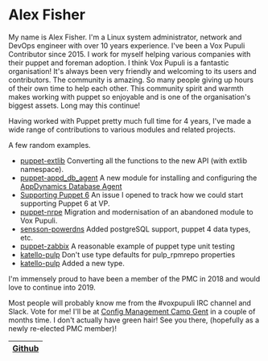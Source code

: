 # Alex Fisher

My name is Alex Fisher.  I'm a Linux system administrator, network and DevOps engineer with over 10 years experience.
I've been a Vox Pupuli Contributor since 2015.  I work for myself helping various companies with their puppet and foreman adoption.
I think Vox Pupuli is a fantastic organisation!  It's always been very friendly and welcoming to its users and contributors.
The community is amazing.  So many people giving up hours of their own time to help each other.
This community spirit and warmth makes working with puppet so enjoyable and is one of the organisation's biggest assets.
Long may this continue!

Having worked with Puppet pretty much full time for 4 years, I've made a wide range of contributions to various modules and related projects.

A few random examples.

* [puppet-extlib](https://github.com/voxpupuli/puppet-extlib/pulls?utf8=%E2%9C%93&q=is%3Apr+is%3Aclosed+author%3Aalexjfisher) Converting all the functions to the new API (with extlib namespace).
* [puppet-appd\_db\_agent](https://github.com/voxpupuli/puppet-appd_db_agent) A new module for installing and configuring the [AppDynamics Database Agent](https://docs.appdynamics.com/display/PRO44/Database+Visibility)
* [Supporting Puppet 6](https://github.com/voxpupuli/plumbing/issues/172) An issue I opened to track how we could start supporting Puppet 6 at VP.
* [puppet-nrpe](https://github.com/voxpupuli/puppet-nrpe/pulls?utf8=%E2%9C%93&q=is%3Apr+author%3Aalexjfisher) Migration and modernisation of an abandoned module to Vox Pupuli.
* [sensson-powerdns](https://github.com/sensson/puppet-powerdns/pulls?utf8=%E2%9C%93&q=is%3Apr+is%3Aclosed+author%3Aalexjfisher) Added postgreSQL support, puppet 4 data types, etc.
* [puppet-zabbix](https://github.com/voxpupuli/puppet-zabbix/pull/318) A reasonable example of puppet type unit testing
* [katello-pulp](https://github.com/theforeman/puppet-pulp/pull/284) Don't use type defaults for pulp\_rpmrepo properties
* [katello-pulp](https://github.com/theforeman/puppet-pulp/pull/231) Added a new type.

I'm immensely proud to have been a member of the PMC in 2018 and would love to continue into 2019.

Most people will probably know me from the #voxpupuli IRC channel and Slack. Vote for me!  I'll be at [Config Management Camp Gent](cfgmgmtcamp.eu) in a couple of months time.  I don't actually have green hair!  See you there, (hopefully as a newly re-elected PMC member)!

| [Github][g] |
| ----------- |

[g]:https://github.com/alexjfisher
